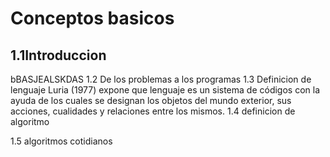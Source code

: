 # Conceptos basicos 
## 1.1Introduccion

  bBASJEALSKDAS
1.2 De los problemas a los programas
1.3 Definicion de lenguaje
Luria (1977) expone que lenguaje es un sistema de códigos con la ayuda de los cuales se
designan los objetos del mundo exterior, sus acciones, cualidades y relaciones entre los
mismos. 
1.4 definicion de algoritmo

1.5 algoritmos cotidianos

